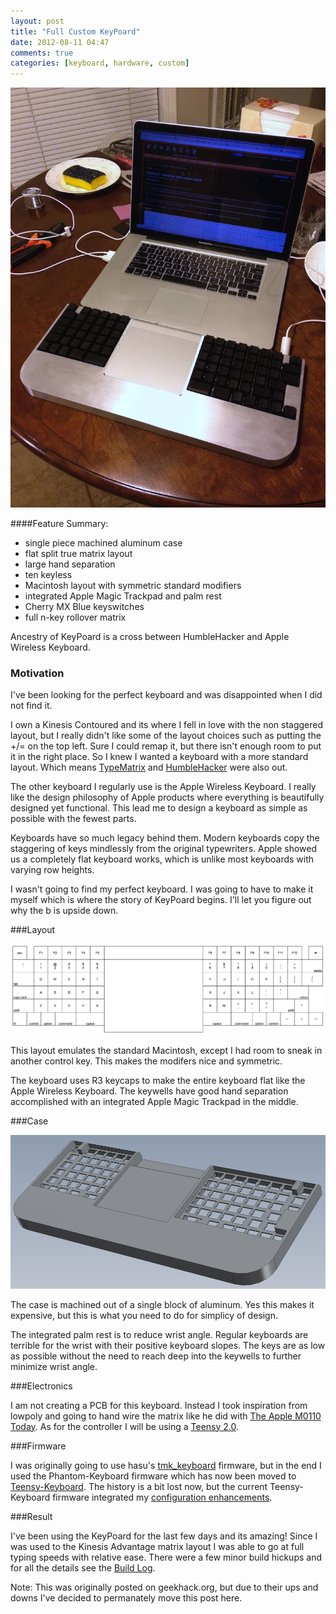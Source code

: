 ```yaml
---
layout: post
title: "Full Custom KeyPoard"
date: 2012-08-11 04:47
comments: true
categories: [keyboard, hardware, custom]
---
```


![KeyPoard](/images/keypoard/keypoard-finished.JPG)

####Feature Summary:
 - single piece machined aluminum case
 - flat split true matrix layout
 - large hand separation
 - ten keyless
 - Macintosh layout with symmetric standard modifiers
 - integrated Apple Magic Trackpad and palm rest
 - Cherry MX Blue keyswitches
 - full n-key rollover matrix

Ancestry of KeyPoard is a cross between HumbleHacker and Apple Wireless Keyboard.

### Motivation

I've been looking for the perfect keyboard and was disappointed when I did not find it.

I own a Kinesis Contoured and its where I fell in love with the non staggered layout, but I really didn't like some of the layout choices such as putting the +/= on the top left.  Sure I could remap it, but there isn't enough room to put it in the right place.  So I knew I wanted a keyboard with a more standard layout.  Which means [TypeMatrix](http://typematrix.com/) and [HumbleHacker](http://www.humblehacker.com/keyboard/) were also out.

The other keyboard I regularly use is the Apple Wireless Keyboard.  I really like the design philosophy of Apple products where everything is beautifully designed yet functional.  This lead me to design a keyboard as simple as possible with the fewest parts.

Keyboards have so much legacy behind them. Modern keyboards copy the staggering of keys mindlessly from the original typewriters.  Apple showed us a completely flat keyboard works, which is unlike most keyboards with varying row heights.

I wasn't going to find my perfect keyboard.  I was going to have to make it myself which is where the story of KeyPoard begins.  I'll let you figure out why the b is upside down.

###Layout

![Layout](/images/keypoard/keypoard-layout.png)

This layout emulates the standard Macintosh, except I had room to sneak in another control key.  This makes the modifers nice and symmetric.

The keyboard uses R3 keycaps to make the entire keyboard flat like the Apple Wireless Keyboard.  The keywells have good hand separation accomplished with an integrated Apple Magic Trackpad in the middle.

###Case

![Case](/images/keypoard/keypoard-case.png)

The case is machined out of a single block of aluminum.  Yes this makes it expensive, but this is what you need to do for simplicy of design.

The integrated palm rest is to reduce wrist angle.  Regular keyboards are terrible for the wrist with their positive keyboard slopes.  The keys are as low as possible without the need to reach deep into the keywells to further minimize wrist angle.

###Electronics

I am not creating a PCB for this keyboard.  Instead I took inspiration from lowpoly and going to hand wire the matrix like he did with [The Apple M0110 Today](http://deskthority.net/workshop-f7/the-apple-m0110-today-t1067.html).  As for the controller I will be using a [Teensy 2.0](http://www.pjrc.com/teensy/index.html).

###Firmware

I was originally going to use hasu's [tmk_keyboard](https://github.com/tmk/tmk_keyboard) firmware, but in the end I used the Phantom-Keyboard firmware which has now been moved to [Teensy-Keyboard](https://github.com/BathroomEpiphanies/Teensy-Keyboard).  The history is a bit lost now, but the current Teensy-Keyboard firmware integrated my [configuration enhancements](https://github.com/Pyrolistical/Phantom-Keyboard/commit/4b349e51e3681839322333da7651bd6f1cbfdea1).

###Result

I've been using the KeyPoard for the last few days and its amazing!  Since I was used to the Kinesis Advantage matrix layout I was able to go at full typing speeds with relative ease.  There were a few minor build hickups and for all the details see the [Build Log](http://pyrolistical.github.com/keypoard-build-log).

Note: This was originally posted on geekhack.org, but due to their ups and downs I've decided to permanately move this post here.

